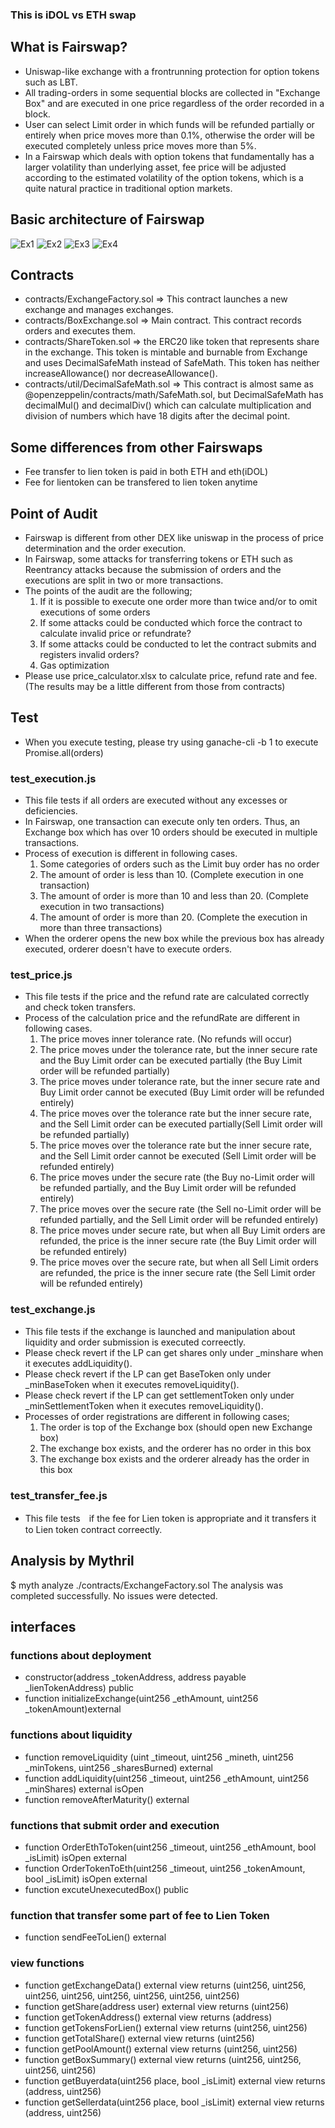 ### This is iDOL vs ETH swap 
## What is Fairswap?
- Uniswap-like exchange with a frontrunning protection for option tokens such as LBT.
- All trading-orders in some sequential blocks are collected in "Exchange Box" and are executed in one price regardless of the order recorded in a block.
- User can select Limit order in which funds will be refunded partially or entirely when price moves more than 0.1%, otherwise the order will be executed completely unless price moves more than 5%.
- In a Fairswap which deals with option tokens that fundamentally has a larger volatility than underlying asset, fee price will be adjusted according to the estimated volatility of the option tokens, which is a quite natural practice in traditional option markets.


## Basic architecture of Fairswap
![Ex1](./EX/Ex1.jpeg)
![Ex2](./EX/Ex2.jpeg)
![Ex3](./EX/Ex3.jpeg)
![Ex4](./EX/Ex4.jpeg)

## Contracts
- contracts/ExchangeFactory.sol => This contract launches a new exchange and manages exchanges.
- contracts/BoxExchange.sol => Main contract. This contract records orders and executes them.
- contracts/ShareToken.sol => the ERC20 like token that represents share in the exchange. This token is mintable and burnable from Exchange and uses DecimalSafeMath instead of SafeMath. This token has neither increaseAllowance() nor decreaseAllowance().
- contracts/util/DecimalSafeMath.sol => This contract is almost same as @openzeppelin/contracts/math/SafeMath.sol, but DecimalSafeMath has decimalMul() and decimalDiv() which can calculate multiplication and division of numbers which have 18 digits after the decimal point.

## Some differences from other Fairswaps
- Fee transfer to lien token is paid in both ETH and eth(iDOL)
- Fee for lientoken can be transfered to lien token anytime

## Point of Audit
- Fairswap is different from other DEX like uniswap in the process of price determination and the order execution. 
- In Fairswap, some attacks for transferring tokens or ETH such as Reentrancy attacks because the submission of orders and the executions are split in two or more transactions.
- The points of the audit are the following;
    1. If it is possible to execute one order more than twice and/or to omit executions of some orders
    2. If some attacks could be conducted which force the contract to calculate invalid price or refundrate?
    3. If some attacks could be conducted to let the contract submits and registers invalid orders?
    4. Gas optimization
- Please use price_calculator.xlsx to calculate price, refund rate and fee.(The results may be a little different from those from contracts)


## Test
- When you execute testing, please try using ganache-cli -b 1 to execute Promise.all(orders)

### test_execution.js
- This file tests  if all orders are executed without any excesses or deficiencies.
- In Fairswap, one transaction can execute only ten orders. Thus, an Exchange box which has over 10 orders should be executed in multiple transactions.
- Process of execution is different in following cases.
    1. Some categories of orders such as the Limit buy order has no order
    2. The amount of order is less than 10. (Complete execution in one transaction)
    3. The amount of order is more than 10 and less than 20. (Complete execution in two transactions)
    4. The amount of order is more than 20. (Complete the execution in more than three transactions)
- When the orderer opens the new box while the previous box has already executed, orderer doesn't have to execute orders.

### test_price.js
- This file tests  if the price and the refund rate are calculated correctly and check token transfers.
- Process of the calculation price and the refundRate are different in following cases.
    1. The price moves inner tolerance rate. (No refunds will occur)
    2. The price moves under the tolerance rate, but the inner secure rate and the Buy Limit order can be executed partially (the Buy Limit order will be refunded partially)
    3. The price moves under tolerance rate, but the inner secure rate and Buy Limit order cannot be executed (Buy Limit order will be refunded entirely)
    4. The price moves over the tolerance rate but the inner secure rate, and the Sell Limit order can be executed partially(Sell Limit order will be refunded partially)
    5. The price moves over the tolerance rate but the inner secure rate, and the Sell Limit order cannot be executed (Sell Limit order will be refunded entirely)
    6. The price moves under the secure rate (the Buy no-Limit order will be refunded partially, and the Buy Limit order will be refunded entirely)
    7. The price moves over the secure rate (the Sell no-Limit order will be refunded partially, and the Sell Limit order will be refunded entirely)
    8. The price moves under secure rate, but when all Buy Limit orders are refunded, the price is the inner secure rate (the Buy Limit order will be refunded entirely)
    9. The price moves over the secure rate, but when all Sell Limit orders are refunded, the price is the inner secure rate (the Sell Limit order will be refunded entirely)

### test_exchange.js
- This file tests if the exchange is launched and manipulation about liquidity and order submission is executed correectly.
- Please check revert if the LP can get shares only under _minshare when it executes addLiquidity().
- Please check revert if the LP can get BaseToken only under _minBaseToken when it executes removeLiquidity().
- Please check revert if the LP can get settlementToken only under _minSettlementToken when it executes removeLiquidity().
- Processes of order registrations are different in following cases;
    1. The order is top of the Exchange box (should open new Exchange box)
    2. The exchange box exists, and the orderer has no order in this box
    3. The exchange box exists and the orderer already has the order in this box


### test_transfer_fee.js
- This file tests　if the fee for Lien token is appropriate and it transfers it to Lien token contract correectly.


## Analysis by Mythril
$ myth analyze ./contracts/ExchangeFactory.sol
The analysis was completed successfully. No issues were detected.

## interfaces
### functions about deployment
- constructor(address _tokenAddress, address payable _lienTokenAddress) public
- function initializeExchange(uint256 _ethAmount, 
                            uint256 _tokenAmount)external

### functions about liquidity
- function removeLiquidity (uint _timeout,
                            uint256 _mineth,
                            uint256 _minTokens,
                            uint256 _sharesBurned) external
- function addLiquidity(uint256 _timeout,
                         uint256 _ethAmount,
                         uint256 _minShares) external isOpen
- function removeAfterMaturity() external

### functions that submit order and execution
- function OrderEthToToken(uint256 _timeout,
                               uint256 _ethAmount,
                               bool _isLimit) isOpen external
- function OrderTokenToEth(uint256 _timeout,
                                 uint256 _tokenAmount,
                                 bool _isLimit) isOpen external
- function excuteUnexecutedBox() public

### function that transfer some part of fee to Lien Token
- function sendFeeToLien() external

### view functions
- function getExchangeData() external view returns 
(uint256, uint256, uint256, uint256, uint256, uint256, uint256, uint256)
- function getShare(address user) external view returns (uint256)
- function getTokenAddress() external view returns (address) 
- function getTokensForLien() external view returns (uint256, uint256)
- function getTotalShare() external view returns (uint256)
- function getPoolAmount() external view returns (uint256, uint256) 
- function getBoxSummary() external view 
                        returns (uint256, uint256, uint256, uint256)
- function getBuyerdata(uint256 place, bool _isLimit) external view
                        returns (address, uint256)
- function getSellerdata(uint256 place, bool _isLimit) external view
                        returns (address, uint256)